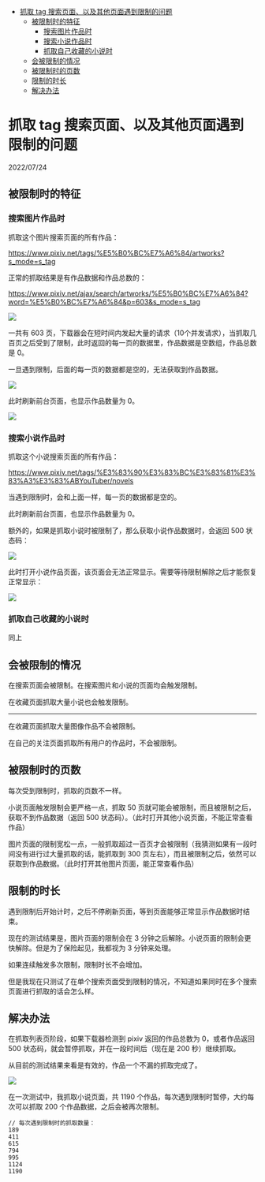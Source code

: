 - [抓取 tag 搜索页面、以及其他页面遇到限制的问题](#抓取-tag-搜索页面以及其他页面遇到限制的问题)
  - [被限制时的特征](#被限制时的特征)
    - [搜索图片作品时](#搜索图片作品时)
    - [搜索小说作品时](#搜索小说作品时)
    - [抓取自己收藏的小说时](#抓取自己收藏的小说时)
  - [会被限制的情况](#会被限制的情况)
  - [被限制时的页数](#被限制时的页数)
  - [限制的时长](#限制的时长)
  - [解决办法](#解决办法)

# 抓取 tag 搜索页面、以及其他页面遇到限制的问题

2022/07/24

## 被限制时的特征

### 搜索图片作品时

抓取这个图片搜索页面的所有作品：

https://www.pixiv.net/tags/%E5%B0%BC%E7%A6%84/artworks?s_mode=s_tag

正常的抓取结果是有作品数据和作品总数的：

https://www.pixiv.net/ajax/search/artworks/%E5%B0%BC%E7%A6%84?word=%E5%B0%BC%E7%A6%84&p=603&s_mode=s_tag

![](./images/20220322083238.png)

一共有 603 页，下载器会在短时间内发起大量的请求（10个并发请求），当抓取几百页之后受到了限制，此时返回的每一页的数据里，作品数据是空数组，作品总数是 0。

一旦遇到限制，后面的每一页的数据都是空的，无法获取到作品数据。

![](./images/20220322083057.png)

此时刷新前台页面，也显示作品数量为 0。

![](./images/20220322083130.png)

### 搜索小说作品时

抓取这个小说搜索页面的所有作品：

https://www.pixiv.net/tags/%E3%83%90%E3%83%BC%E3%83%81%E3%83%A3%E3%83%ABYouTuber/novels

当遇到限制时，会和上面一样，每一页的数据都是空的。

此时刷新前台页面，也显示作品数量为 0。

额外的，如果是抓取小说时被限制了，那么获取小说作品数据时，会返回 500 状态码：

![](./images/20220728_215342.png)

此时打开小说作品页面，该页面会无法正常显示。需要等待限制解除之后才能恢复正常显示：

![](./images/20220728_215357.png)

### 抓取自己收藏的小说时

同上

## 会被限制的情况

在搜索页面会被限制。在搜索图片和小说的页面均会触发限制。

在收藏页面抓取大量小说也会触发限制。

---------------

在收藏页面抓取大量图像作品不会被限制。

在自己的关注页面抓取所有用户的作品时，不会被限制。

## 被限制时的页数

每次受到限制时，抓取的页数不一样。

小说页面触发限制会更严格一点，抓取 50 页就可能会被限制，而且被限制之后，获取不到作品数据（返回 500 状态码）。（此时打开其他小说页面，不能正常查看作品）

图片页面的限制宽松一点，一般抓取超过一百页才会被限制（我猜测如果有一段时间没有进行过大量抓取的话，能抓取到 300 页左右），而且被限制之后，依然可以获取到作品数据。（此时打开其他图片页面，能正常查看作品）

## 限制的时长

遇到限制后开始计时，之后不停刷新页面，等到页面能够正常显示作品数据时结束。

现在的测试结果是，图片页面的限制会在 3 分钟之后解除。小说页面的限制会更快解除。但是为了保险起见，我都视为 3 分钟来处理。

如果连续触发多次限制，限制时长不会增加。

但是我现在只测试了在单个搜索页面受到限制的情况，不知道如果同时在多个搜索页面进行抓取的话会怎么样。

## 解决办法

在抓取列表页阶段，如果下载器检测到 pixiv 返回的作品总数为 0，或者作品返回 500 状态码，就会暂停抓取，并在一段时间后（现在是 200 秒）继续抓取。

从目前的测试结果来看是有效的，作品一个不漏的抓取完成了。

![](./images/20220322102908.png)

在一次测试中，我抓取小说页面，共 1190 个作品，每次遇到限制时暂停，大约每次可以抓取 200 个作品数据，之后会被再次限制。

```
// 每次遇到限制时的抓取数量：
189
411
615
794
995
1124
1190
```